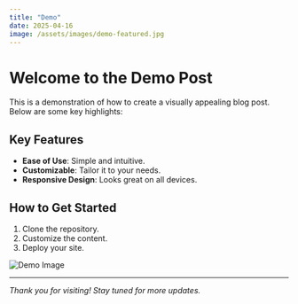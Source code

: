 ```yaml
---
title: "Demo"
date: 2025-04-16
image: /assets/images/demo-featured.jpg
---
```


# Welcome to the Demo Post

This is a demonstration of how to create a visually appealing blog post. Below are some key highlights:

## Key Features
- **Ease of Use**: Simple and intuitive.
- **Customizable**: Tailor it to your needs.
- **Responsive Design**: Looks great on all devices.

## How to Get Started
1. Clone the repository.
2. Customize the content.
3. Deploy your site.

![Demo Image](/assets/images/demo-featured.jpg)

---

*Thank you for visiting! Stay tuned for more updates.*
